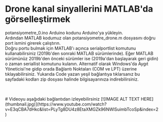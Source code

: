 # Drone kanal sinyallerini MATLAB'da görselleştirmek
<p> potansiyometre_0.ino Arduino kodunu Arduino'ya yükleyin.<br> 
Ardından MATLAB kodumuz olan potansiyometre_drone.m dosyasını doğru port ismini girerek çalıştırın.<br> 
Doğru portu bulmak için MATLAB'ı açınca serialportlist komutunu kullanabilirsiniz (2019b'den sonraki MATLAB sürümlerinde). 
Eğer MATLAB sürümünüz 2019b'den önceki sürümler ise (2019a'dan başlayarak geri gidin) o zaman seriallist komutunu kulanın.
Alternatif olarak Windows'da Aygıt Yöneticisi'ne gidip orada Bağlantı Noktaları (COM ve LPT) üzerine tıklayabilirsiniz. 
Yukarıda Code yazan yeşil bağlantıya tıklarsanız bu sayfadaki kodları zip dosyası halinde bilgisayarınıza indirebilirsiniz. </p> </br></br>
# Videoyu aşağıdaki bağlantıdan izleyebilirsiniz
[![IMAGE ALT TEXT HERE](thumbnail.jpg)](https://www.youtube.com/watch?v=E3qCBA7dHkc&list=PLyTg8DU4z8EtaXMGZk96NWlSuimbTcoSp&index=2)</br></br>
